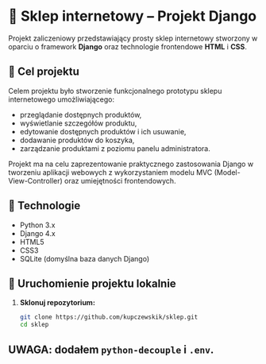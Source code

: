# 🛒 Sklep internetowy – Projekt Django

Projekt zaliczeniowy przedstawiający prosty sklep internetowy stworzony w oparciu o framework **Django** oraz technologie frontendowe **HTML** i **CSS**.

## 🎯 Cel projektu

Celem projektu było stworzenie funkcjonalnego prototypu sklepu internetowego umożliwiającego:
- przeglądanie dostępnych produktów,
- wyświetlanie szczegółów produktu,
- edytowanie dostępnych produktów i ich usuwanie,
- dodawanie produktów do koszyka,
- zarządzanie produktami z poziomu panelu administratora.

Projekt ma na celu zaprezentowanie praktycznego zastosowania Django w tworzeniu aplikacji webowych z wykorzystaniem modelu MVC (Model-View-Controller) oraz umiejętności frontendowych.

## 🔧 Technologie

- Python 3.x
- Django 4.x
- HTML5
- CSS3
- SQLite (domyślna baza danych Django)

## 🚀 Uruchomienie projektu lokalnie

1. **Sklonuj repozytorium:**
   ```bash
   git clone https://github.com/kupczewskik/sklep.git
   cd sklep
## UWAGA: dodałem `python-decouple` i `.env`.